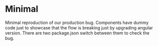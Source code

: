 # Minimal

Minimal reproduction of our production bug. Components have dummy code just to showcase that the flow is breaking just by upgrading angular version. There are two package.json switch between them to check the bug.